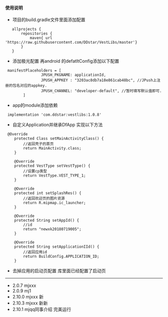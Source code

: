 #### 使用说明
* 项目的build.gradle文件里面添加配置
```
   allprojects {
       repositories {
           maven{ url 'https://raw.githubusercontent.com/DDstar/VestLibs/master'}
       }
   }
   ```
* 添加极光配置
再android 的defatltConfig添加以下配置
```
 manifestPlaceholders = [
                JPUSH_PKGNAME: applicationId,
                JPUSH_APPKEY : "3203ac8db7a18e861cab48bc", //JPush上注册的包名对应的appkey.
                JPUSH_CHANNEL: "developer-default", //暂时填写默认值即可.
        ]
```
   * app的module添加依赖
   ```
    implementation 'com.ddstar:vestlibs:1.0.8'
   ```

* 自定义Application并继承DfApp 实现以下方法
```
 @Override
    protected Class setMainActivityClass() {
        //返回壳子的首页
        return MainActivity.class;
    }

    @Override
    protected VestType setVestType() {
        //设置cp类型
        return VestType.VEST_TYPE_1;
    }

    @Override
    protected int setSplashRes() {
        //返回欢迎页的图片资源
        return R.mipmap.ic_launcher;
    }

    @Override
    protected String setAppId() {
        //id
        return "newxk20180719005";
    }

    @Override
    protected String setApplicationIId() {
        //返回应用id
        return BuildConfig.APPLICATION_ID;
    }
```
* 去掉应用的启动页配置
库里面已经配置了启动页
***
* 2.0.7 mjxxx
* 2.0.9 mj1
* 2.10.0 mjxxx 新
* 2.10.3 mjxxx 新新
* 2.10.1 mjqq同事介绍
完美运行
